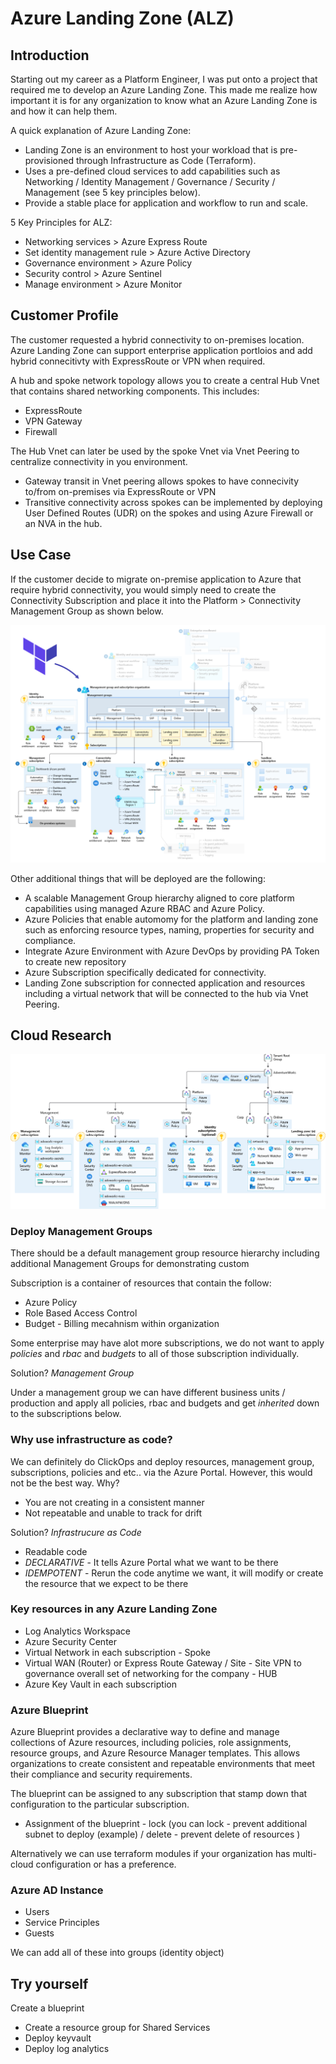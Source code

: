 # Azure Landing Zone (ALZ)

## Introduction

Starting out my career as a Platform Engineer, I was put onto a project that required me to develop an Azure Landing Zone.
This made me realize how important it is for any organization to know what an Azure Landing Zone is and how it can help them.

A quick explanation of Azure Landing Zone:
* Landing Zone is an environment to host your workload that is pre-provisioned through Infrastructure as Code (Terraform).
* Uses a pre-defined cloud services to add capabilities such as Networking / Identity Management / Governance / Security / Management (see 5 key principles below).
* Provide a stable place for application and workflow to run and scale.

5 Key Principles for ALZ: 
* Networking services > Azure Express Route
* Set identity management rule > Azure Active Directory
* Governance environment > Azure Policy
* Security control > Azure Sentinel
* Manage environment > Azure Monitor 

## Customer Profile

The customer requested a hybrid connectivity to on-premises location. Azure Landing Zone can support enterprise application portloios and add hybrid connecitivty with ExpressRoute or VPN when required.

A hub and spoke network topology allows you to create a central Hub Vnet that contains shared networking components. 
This includes: 
* ExpressRoute
* VPN Gateway
* Firewall 

The Hub Vnet can later be used by the spoke Vnet via Vnet Peering to centralize connectivity in you environment. 

* Gateway transit in Vnet peering allows spokes to have connecivity to/from on-premises via ExpressRoute or VPN
* Transitive connectivity across spokes can be implemented by deploying User Defined Routes (UDR) on the spokes and using Azure Firewall or an NVA in the hub.

## Use Case

If the customer decide to migrate on-premise application to Azure that require hybrid connectivity, you would simply need to create
the Connectivity Subscription and place it into the Platform > Connectivity Management Group as shown below.

<p align="center">
<img src="Example01.png">
</p>

Other additional things that will be deployed are the following:
* A scalable Management Group hierarchy aligned to core platform capabilities using managed Azure RBAC and Azure Policy.
* Azure Policies that enable automomy for the platform and landing zone such as enforcing resource types, naming, properties for security and compliance.
* Integrate Azure Environment with Azure DevOps by providing PA Token to create new repository
* Azure Subscription specifically dedicated for connectivity. 
* Landing Zone subscription for connected application and resources including a virtual network that will be connected to the hub via Vnet Peering.

## Cloud Research

<p align="center">
<img src="Example02.png">
</p>

### Deploy Management Groups
There should be a default management group resource hierarchy including additional Management Groups for demonstrating custom 

Subscription is a container of resources that contain the follow:
* Azure Policy
* Role Based Access Control
* Budget - Billing mecahnism within organization

Some enterprise may have alot more subscriptions, we do not want to apply *policies* and *rbac* and *budgets* to all of those subscription individually.

Solution?
*Management Group*

Under a management group we can have different business units / production and apply all policies, rbac and budgets and get *inherited* down to the subscriptions below.

### Why use infrastructure as code? 
We can definitely do ClickOps and deploy resources, management group, subscriptions, policies and etc.. via the Azure Portal. However, this would not be the best way. 
Why?
* You are not creating in a consistent manner
* Not repeatable and unable to track for drift

Solution? 
*Infrastrucure as Code* 

* Readable code
* *DECLARATIVE* - It tells Azure Portal what we want to be there 
* *IDEMPOTENT* - Rerun the code anytime we want, it will modify or create the resource that we expect to be there

### Key resources in any Azure Landing Zone
* Log Analytics Workspace
* Azure Security Center 
* Virtual Network in each subscription - Spoke
* Virtual WAN (Router) or Express Route Gateway / Site - Site VPN to governance overall set of networking for the company - HUB
* Azure Key Vault in each subscription 

### Azure Blueprint

Azure Blueprint provides a declarative way to define and manage collections of Azure resources, including policies, role assignments, resource groups, and Azure Resource Manager templates. 
This allows organizations to create consistent and repeatable environments that meet their compliance and security requirements.

The blueprint can be assigned to any subscription that stamp down that configuration to the particular subscription. 
* Assignment of the blueprint - lock (you can lock - prevent additional subnet to deploy (example) / delete - prevent delete of resources )

Alternatively we can use terraform modules if your organization has multi-cloud configuration or has a preference.
 
### Azure AD Instance 
* Users 
* Service Principles
* Guests 

We can add all of these into groups (identity object) 


## Try yourself

Create a blueprint 
* Create a resource group for Shared Services
* Deploy keyvault
* Deploy log analytics


